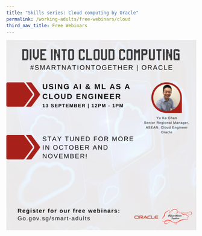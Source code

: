 ```yaml
---
title: "Skills series: Cloud computing by Oracle"
permalink: /working-adults/free-webinars/cloud
third_nav_title: Free Webinars
---
```

![Alt text for image on Isomer site](/images/ORACLE%20Overall.png)